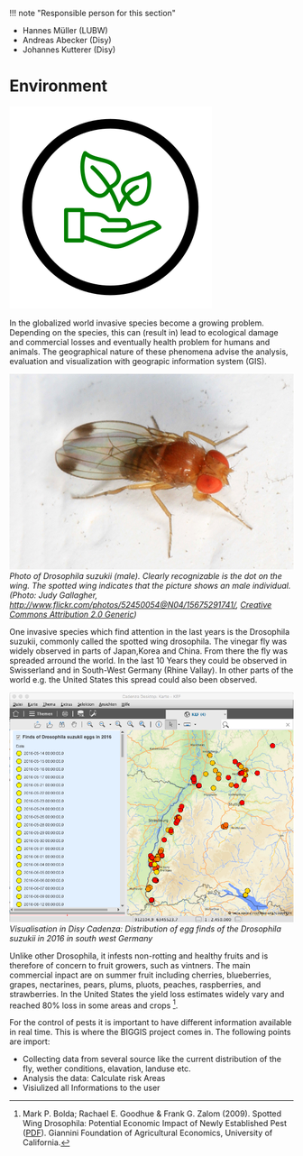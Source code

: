!!! note "Responsible person for this section"
  - Hannes Müller (LUBW)
  - Andreas Abecker (Disy)
  - Johannes Kutterer (Disy)

# Environment


![Environment Scenario Icon](img/scen-environment.svg)

In the globalized world invasive species become a growing problem. Depending on the species, this can (result in) lead to ecological damage and commercial losses and eventually health problem for humans and animals. The geographical nature of these phenomena advise the analysis, evaluation and visualization with geograpic information system (GIS).

![Drosophila suzukii](img/Spotted-winged_Drosophila.jpg)
*Photo of Drosophila suzukii (male). Clearly recognizable is the dot on the wing. The spotted wing indicates that the picture shows an male individual. (Photo: Judy Gallagher, http://www.flickr.com/photos/52450054@N04/15675291741/, [Creative Commons Attribution 2.0 Generic](https://creativecommons.org/licenses/by/2.0/))*

One invasive species which find attention in the last years is the Drosophila suzukii, commonly called the spotted wing drosophila. The vinegar fly was widely observed in parts of Japan,Korea and China. From there the fly was spreaded arround the world. In the last 10 Years they could be observed in Swisserland and in South-West Germany (Rhine Vallay). In other parts of the world e.g. the United States this spread could also been observed.

![Distribution of Drosophila suzukii Eggs in 2016](img/distribution_2016.png)
*Visualisation in Disy Cadenza: Distribution of egg finds of the Drosophila suzukii in 2016 in south west Germany*

Unlike other Drosophila, it infests non-rotting and healthy fruits and is therefore of concern to fruit growers, such as vintners. The main commercial inpact are on summer fruit including cherries, blueberries, grapes, nectarines, pears, plums, pluots, peaches, raspberries, and strawberries. In the United States the yield loss estimates widely vary and reached 80% loss in some areas and crops [^1].

For the control of pests it is important to have different information available in real time. This is where the BIGGIS project comes in. The following points are import:
* Collecting data from several source like the current distribution of the fly, wether conditions, elavation, landuse etc.
* Analysis the data: Calculate risk Areas
* Visiulized all Informations to the user

[^1]:
    Mark P. Bolda; Rachael E. Goodhue & Frank G. Zalom (2009). Spotted Wing Drosophila: Potential Economic Impact of Newly Established Pest ([PDF](http://giannini.ucop.edu/media/are-update/files/articles/v13n3_2.pdf)). Giannini Foundation of Agricultural Economics, University of California.
